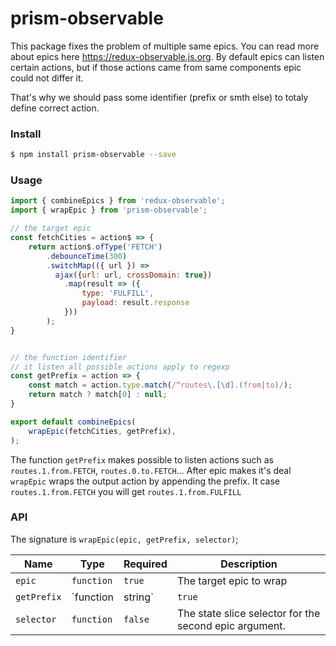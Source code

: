 # prism-observable

This package fixes the problem of multiple same epics. You can read more about epics here https://redux-observable.js.org. 
By default epics can listen certain actions, but if those actions came from same components epic could not differ it.

That's why we should pass some identifier (prefix or smth else) to totaly define correct action.


### Install

```sh
$ npm install prism-observable --save
```

### Usage

```javascript
import { combineEpics } from 'redux-observable';
import { wrapEpic } from 'prism-observable';

// the target epic 
const fetchCities = action$ => {
	return action$.ofType('FETCH')
		.debounceTime(300)		
	    .switchMap(({ url }) =>
	      ajax({url: url, crossDomain: true})	        
			.map(result => ({
				type: 'FULFILL',
				payload: result.response
			}))			
	    );
}


// the function identifier
// it listen all possible actions apply to regexp
const getPrefix = action => {
	const match = action.type.match(/^routes\.[\d].(from|to)/);
	return match ? match[0] : null;
}

export default combineEpics(
	wrapEpic(fetchCities, getPrefix),
);

```

The function `getPrefix` makes possible to listen actions such as `routes.1.from.FETCH`, `routes.0.to.FETCH`... After epic makes it's deal `wrapEpic` wraps the output action by appending the prefix. It case `routes.1.from.FETCH` you will get `routes.1.from.FULFILL`

### API

The signature is `wrapEpic(epic, getPrefix, selector)`;

| Name           | Type                | Required        | Description                                                                                                                                                                                                                              |
|----------------|---------------------|-----------------|------------------------------------------------------------------------------------------------------------------------------------------------------------------------------------------------------------------------------------------|
| `epic`         | `function`          | `true`          | The target epic to wrap                                                                                                                                                                                                                  |
| `getPrefix`    | `function | string` | `true`          | If you pass a function all actions will be passed through it and prefix will be gained by that function. But you can pass a static prefix as a string.                                                                                   |
| `selector`     | `function`          | `false`         | The state slice selector for the second epic argument. 

